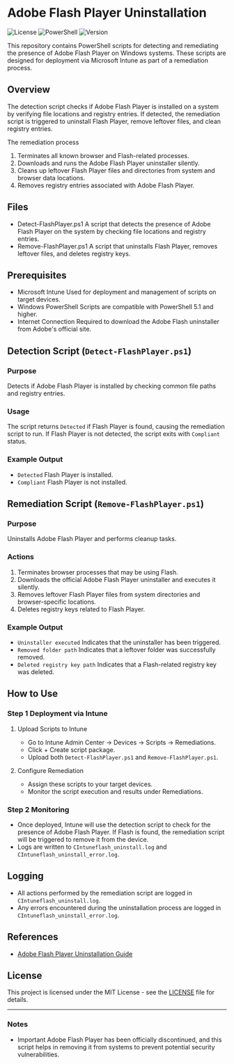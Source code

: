 
# Adobe Flash Player Uninstallation

![License](https://img.shields.io/badge/license-MIT-blue.svg)
![PowerShell](https://img.shields.io/badge/powershell-5.1%2B-blue.svg)
![Version](https://img.shields.io/badge/version-1.0.0-green.svg)

This repository contains PowerShell scripts for detecting and remediating the presence of Adobe Flash Player on Windows systems. These scripts are designed for deployment via Microsoft Intune as part of a remediation process.

## Overview

The detection script checks if Adobe Flash Player is installed on a system by verifying file locations and registry entries. If detected, the remediation script is triggered to uninstall Flash Player, remove leftover files, and clean registry entries.

The remediation process
1. Terminates all known browser and Flash-related processes.
2. Downloads and runs the Adobe Flash Player uninstaller silently.
3. Cleans up leftover Flash Player files and directories from system and browser data locations.
4. Removes registry entries associated with Adobe Flash Player.

## Files

- Detect-FlashPlayer.ps1 A script that detects the presence of Adobe Flash Player on the system by checking file locations and registry entries.
- Remove-FlashPlayer.ps1 A script that uninstalls Flash Player, removes leftover files, and deletes registry keys.

## Prerequisites

- Microsoft Intune Used for deployment and management of scripts on target devices.
- Windows PowerShell Scripts are compatible with PowerShell 5.1 and higher.
- Internet Connection Required to download the Adobe Flash uninstaller from Adobe's official site.

## Detection Script (`Detect-FlashPlayer.ps1`)

### Purpose
Detects if Adobe Flash Player is installed by checking common file paths and registry entries.

### Usage
The script returns `Detected` if Flash Player is found, causing the remediation script to run. If Flash Player is not detected, the script exits with `Compliant` status.

### Example Output
- `Detected` Flash Player is installed.
- `Compliant` Flash Player is not installed.

## Remediation Script (`Remove-FlashPlayer.ps1`)

### Purpose
Uninstalls Adobe Flash Player and performs cleanup tasks.

### Actions
1. Terminates browser processes that may be using Flash.
2. Downloads the official Adobe Flash Player uninstaller and executes it silently.
3. Removes leftover Flash Player files from system directories and browser-specific locations.
4. Deletes registry keys related to Flash Player.

### Example Output
- `Uninstaller executed` Indicates that the uninstaller has been triggered.
- `Removed folder path` Indicates that a leftover folder was successfully removed.
- `Deleted registry key path` Indicates that a Flash-related registry key was deleted.

## How to Use

### Step 1 Deployment via Intune
1. Upload Scripts to Intune
   - Go to Intune Admin Center → Devices → Scripts → Remediations.
   - Click + Create script package.
   - Upload both `Detect-FlashPlayer.ps1` and `Remove-FlashPlayer.ps1`.

2. Configure Remediation
   - Assign these scripts to your target devices.
   - Monitor the script execution and results under Remediations.

### Step 2 Monitoring
- Once deployed, Intune will use the detection script to check for the presence of Adobe Flash Player. If Flash is found, the remediation script will be triggered to remove it from the device.
- Logs are written to `CIntuneflash_uninstall.log` and `CIntuneflash_uninstall_error.log`.

## Logging
- All actions performed by the remediation script are logged in `CIntuneflash_uninstall.log`.
- Any errors encountered during the uninstallation process are logged in `CIntuneflash_uninstall_error.log`.

## References
- [Adobe Flash Player Uninstallation Guide](httpshelpx.adobe.comflash-playerkbuninstall-flash-player-windows.html)

## License

This project is licensed under the MIT License - see the [LICENSE](LICENSE) file for details.

---

### Notes
- Important Adobe Flash Player has been officially discontinued, and this script helps in removing it from systems to prevent potential security vulnerabilities.
